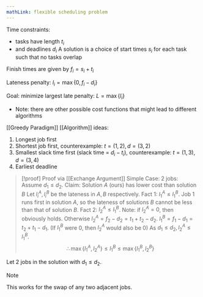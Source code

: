 ```yaml
---
mathLink: flexible scheduling problem
---
```

Time constraints:
- tasks have length $t_{i}$
- and deadlines $d_{i}$
A solution is a choice of start times $s_{i}$ for each task such that no tasks overlap

Finish times are given by $f_{i}=s_{i}+t_{i}$

Lateness penalty: $l_{i}=\max\{0,f_{i}-d_{i}\}$

Goal: minimize largest late penalty: $L=\max\{l_{i}\}$
- Note: there are other possible cost functions that might lead to different algorithms

[[Greedy Paradigm]] [[Algorithm]] ideas:
1. Longest job first
2. Shortest job first, counterexample: $t=(1,2),d=(3,2)$
3. Smallest slack time first (slack time = $d_{i}-t_{i}$), counterexample: $t=(1,3),d=(3,4)$
4. Earliest deadline 

>[!proof] Proof via [[Exchange Argument]]
Simple Case: $2$ jobs:
Assume $d_{1}≤d_{2}$. Claim: Solution $A$ (ours) has lower cost than solution $B$
Let $l_{i}^{A},l_{i}^{B}$ be the lateness in $A,B$ respectively. 
Fact $1$: $l_{1}^{A}≤l_{1}^{B}$. Job $1$ runs first in solution $A$, so the lateness of solutions $B$ cannot be less than that of solution $B$.
Fact 2: $l_{2}^{A}≤l_{1}^{B}$. Note: if $l_{2}^{A}=0$, then obviously holds. Otherwise $l_{2}^{A}=f_{2}-d_{2}=t_{1}+t_{2}-d_{2}$. 
$l_{1}^{B}=f_{1}-d_{1}=t_{2}+t_{1}-d_{1}$. (If $l_{1}^{B}$ were $0$, then $l_{2}^{A}$ would also be $0$)
As $d_{1}≤d_{2},l_{2}^{A}≤l_{1}^{B}$.
$$\therefore\max\{l_{1}^{A},l_{2}^{A}\}≤l_{1}^{B}≤\max\{l_{1}^{B},l_{2}^{B}\}$$

Let $2$ jobs in the solution with $d_{1}≤d_{2}$.

>[!note]
>This works for the swap of any two adjacent jobs.
